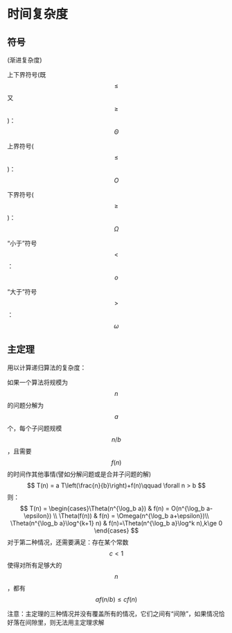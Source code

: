 # 时间复杂度

## 符号

(渐进复杂度)

上下界符号(既$$\leq$$又$$\geq$$)：$$\Theta$$

上界符号($$\leq$$)：$$O$$

下界符号($$\geq$$)：$$\Omega$$

“小于”符号$$<$$：$$o$$

“大于”符号$$>$$：$$\omega$$

## 主定理

用以计算递归算法的复杂度：

如果一个算法将规模为$$n$$的问题分解为$$a$$个，每个子问题规模$$n/b$$，且需要$$f(n)$$的时间作其他事情(譬如分解问题或是合并子问题的解)
$$
T(n) = a T\left(\frac{n}{b}\right)+f(n)\qquad \forall n > b
$$
则：
$$
T(n) = \begin{cases}\Theta(n^{\log_b a}) & f(n) = O(n^{\log_b a-\epsilon}) \\ \Theta(f(n)) & f(n) = \Omega(n^{\log_b a+\epsilon})\\ \Theta(n^{\log_b a}\log^{k+1} n) & f(n)=\Theta(n^{\log_b a}\log^k n),k\ge 0 \end{cases}
$$
对于第二种情况，还需要满足：存在某个常数$$c<1$$使得对所有足够大的$$n$$，都有$$af(n/b)\leq cf(n)$$

注意：主定理的三种情况并没有覆盖所有的情况，它们之间有“间隙”，如果情况恰好落在间隙里，则无法用主定理求解
